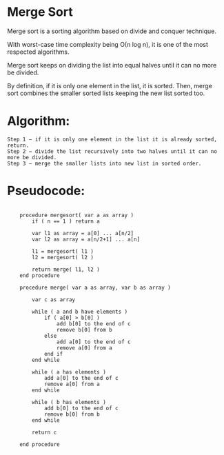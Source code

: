 # Merge Sort
Merge sort is a sorting algorithm based on divide and conquer technique.

With worst-case time complexity being Ο(n log n), it is one of the most
respected algorithms.

Merge sort keeps on dividing the list into equal halves until it can no
more be divided.

By definition, if it is only one element in the list, it is sorted.
Then, merge sort combines the smaller sorted lists keeping the new
list sorted too.

# Algorithm:

	Step 1 − if it is only one element in the list it is already sorted, return.
	Step 2 − divide the list recursively into two halves until it can no more be divided.
	Step 3 − merge the smaller lists into new list in sorted order.


# Pseudocode:
```

	procedure mergesort( var a as array )
		if ( n == 1 ) return a

		var l1 as array = a[0] ... a[n/2]
		var l2 as array = a[n/2+1] ... a[n]

		l1 = mergesort( l1 )
		l2 = mergesort( l2 )

		return merge( l1, l2 )
	end procedure

	procedure merge( var a as array, var b as array )

		var c as array

		while ( a and b have elements )
	  		if ( a[0] > b[0] )
	     		add b[0] to the end of c
	     		remove b[0] from b
	  		else
	     		add a[0] to the end of c
	     		remove a[0] from a
	  		end if
		end while

		while ( a has elements )
	  		add a[0] to the end of c
	  		remove a[0] from a
		end while

		while ( b has elements )
	  		add b[0] to the end of c
	  		remove b[0] from b
		end while

		return c

	end procedure
```

